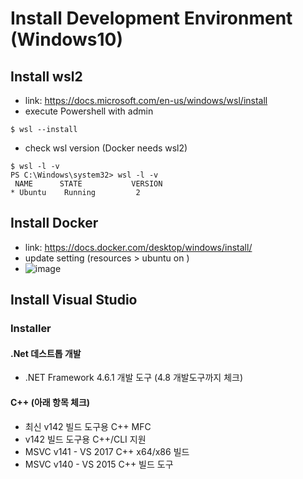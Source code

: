 # Install Development Environment (Windows10)

## Install wsl2
 - link: https://docs.microsoft.com/en-us/windows/wsl/install
 - execute Powershell with admin
 ```
 $ wsl --install
 ```
 - check wsl version (Docker needs wsl2)
 ```
 $ wsl -l -v
 PS C:\Windows\system32> wsl -l -v
  NAME      STATE           VERSION
* Ubuntu    Running         2
 ```
## Install Docker
 - link: https://docs.docker.com/desktop/windows/install/
 - update setting (resources > ubuntu on )
 - ![image](https://user-images.githubusercontent.com/33934527/149442323-7d39d2fa-e4be-4162-94a1-ffe46894982f.png)
## Install Visual Studio
 ### Installer
 #### .Net 데스트톱 개발
  - .NET Framework 4.6.1 개발 도구 (4.8 개발도구까지 체크)
 #### C++ (아래 항목 체크)
  - 최신 v142 빌드 도구용 C++ MFC
  - v142 빌드 도구용 C++/CLI 지원
  - MSVC v141 - VS 2017 C++ x64/x86 빌드
  - MSVC v140 - VS 2015 C++ 빌드 도구
 ####
